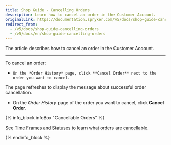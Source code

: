 ```yaml
---
title: Shop Guide - Cancelling Orders
description: Learn how to cancel an order in the Customer Account.
originalLink: https://documentation.spryker.com/v5/docs/shop-guide-cancelling-orders
redirect_from:
  - /v5/docs/shop-guide-cancelling-orders
  - /v5/docs/en/shop-guide-cancelling-orders
---
```


The article describes how to cancel an order in the Customer Account.

---
To cancel an order:

*     On the *Order History* page, click **Cancel Order** next to the order you want to cancel.
The page refreshes to display the message about successful order cancellation.

* On the *Order History* page of the order you want to cancel, click **Cancel Order**.

{% info_block infoBox "Cancellable Orders" %}

See [Time Frames and Statuses](https://documentation.spryker.com/docs/en/order-cancellation-overview) to learn what orders are cancellable.

{% endinfo_block %}

